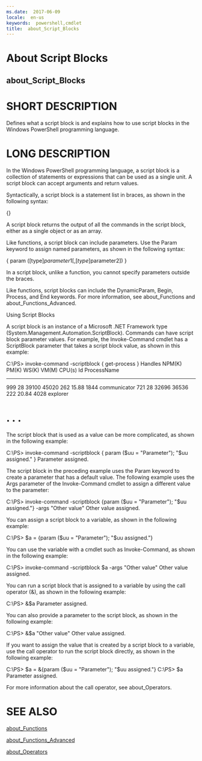 ```yaml
---
ms.date:  2017-06-09
locale:  en-us
keywords:  powershell,cmdlet
title:  about_Script_Blocks
---
```


# About Script Blocks
## about_Script_Blocks


# SHORT DESCRIPTION

Defines what a script block is and explains how to use script blocks in
the Windows PowerShell programming language.

# LONG DESCRIPTION

In the Windows PowerShell programming language, a script block is a
collection of statements or expressions that can be used as a single unit.
A script block can accept arguments and return values.

Syntactically, a script block is a statement list in braces, as shown in
the following syntax:

{<statement list>}

A script block returns the output of all the commands in the script block,
either as a single object or as an array.

Like functions, a script block can include parameters. Use the Param
keyword to assign named parameters, as shown in the following syntax:

{
param ([type]$parameter1 [,[type]$parameter2])
<statement list>
}

In a script block, unlike a function, you cannot specify parameters outside
the braces.

Like functions, script blocks can include the DynamicParam, Begin, Process,
and End keywords. For more information, see about_Functions and
about_Functions_Advanced.

Using Script Blocks

A script block is an instance of a Microsoft .NET Framework type
(System.Management.Automation.ScriptBlock). Commands can have script
block parameter values. For example, the Invoke-Command cmdlet has a
ScriptBlock parameter that takes a script block value, as shown in this
example:

C:\PS> invoke-command -scriptblock  { get-process }
Handles  NPM(K)    PM(K)     WS(K) VM(M)   CPU(s)     Id ProcessName
-------  ------    -----     ----- -----   ------     -- -----------
999      28    39100     45020   262    15.88   1844 communicator
721      28    32696     36536   222    20.84   4028 explorer
# . . .


The script block that is used as a value can be more complicated, as
shown in the following example:

C:\PS> invoke-command -scriptblock { param ($uu = "Parameter");
"$uu assigned." }
Parameter assigned.

The script block in the preceding example uses the Param keyword to
create a parameter that has a default value. The following example uses
the Args parameter of the Invoke-Command cmdlet to assign a different
value to the parameter:

C:\PS> invoke-command -scriptblock {param ($uu = "Parameter");
"$uu assigned."} -args "Other value"
Other value assigned.

You can assign a script block to a variable, as shown in the following
example:

C:\PS> $a = {param ($uu = "Parameter"); "$uu assigned."}

You can use the variable with a cmdlet such as Invoke-Command, as shown
in the following example:

C:\PS> invoke-command -scriptblock $a -args "Other value"
Other value assigned.

You can run a script block that is assigned to a variable by using the
call operator (&), as shown in the following example:

C:\PS> &$a
Parameter assigned.

You can also provide a parameter to the script block, as shown in the
following example:

C:\PS> &$a "Other value"
Other value assigned.

If you want to assign the value that is created by a script block to a
variable, use the call operator to run the script block directly, as
shown in the following example:

C:\PS> $a = &{param ($uu = "Parameter"); "$uu assigned."}
C:\PS> $a
Parameter assigned.

For more information about the call operator, see about_Operators.

# SEE ALSO

[about_Functions](about_Functions.md)

[about_Functions_Advanced](about_Functions_Advanced.md)

[about_Operators](about_Operators.md)

